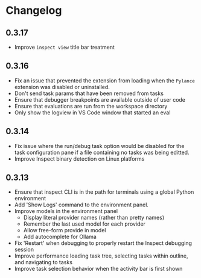 # Changelog

## 0.3.17

- Improve `inspect view` title bar treatment

## 0.3.16

- Fix an issue that prevented the extension from loading when the `Pylance` extension was disabled or uninstalled.
- Don't send task params that have been removed from tasks
- Ensure that debugger breakpoints are available outside of user code
- Ensure that evaluations are run from the workspace directory
- Only show the logview in VS Code window that started an eval

## 0.3.14

- Fix issue where the run/debug task option would be disabled for the task configuration pane if a file containing no tasks was being editted.
- Improve Inspect binary detection on Linux platforms

## 0.3.13

-   Ensure that inspect CLI is in the path for terminals using a global Python environment
-   Add 'Show Logs' command to the environment panel.
-   Improve models in the environment panel
    -   Display literal provider names (rather than pretty names)
    -   Remember the last used model for each provider
    -   Allow free-form provide in model
    -   Add autocomplete for Ollama
-   Fix 'Restart' when debugging to properly restart the Inspect debugging session
-   Improve performance loading task tree, selecting tasks within outline, and navigating to tasks
-   Improve task selection behavior when the activity bar is first shown